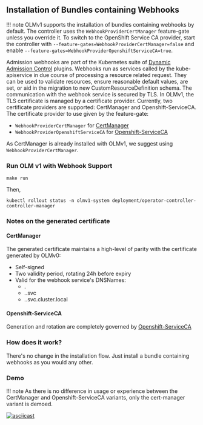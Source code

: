 ## Installation of Bundles containing Webhooks

!!! note
OLMv1 supports the installation of bundles containing webhooks by default.
The controller uses the `WebhookProviderCertManager`
feature-gate unless you override it. To switch to the OpenShift Service CA provider,
start the controller with `--feature-gates=WebhookProviderCertManager=false` and enable `--feature-gates=WebhookProviderOpenshiftServiceCA=true`.

Admission webhooks are part of the Kubernetes suite of [Dynamic Admission Control](https://kubernetes.io/docs/reference/access-authn-authz/extensible-admission-controllers/)
plugins. Webhooks run as services called by the kube-apiservice in due course of processing a resource related request. They can be used to validate resources, ensure reasonable default values,
are set, or aid in the migration to new CustomResourceDefinition schema. The communication with the webhook service is secured by TLS. In OLMv1, the TLS certificate is managed by a 
certificate provider. Currently, two certificate providers are supported: CertManager and Openshift-ServiceCA. The certificate provider to use given by the feature-gate:

- `WebhookProviderCertManager` for [CertManager](https://cert-manager.io/)
- `WebhookProviderOpenshiftServiceCA` for [Openshift-ServiceCA](https://github.com/openshift/service-ca-operator)

As CertManager is already installed with OLMv1, we suggest using `WebhookProviderCertManager`.

### Run OLM v1 with Webhook Support

```terminal title=Start the controller with webhook support
make run
```

Then,

```terminal title=Wait for rollout to complete
kubectl rollout status -n olmv1-system deployment/operator-controller-controller-manager 
```

### Notes on the generated certificate

#### CertManager

The generated certificate maintains a high-level of parity with the certificate generated by OLMv0:
- Self-signed
- Two validity period, rotating 24h before expiry
- Valid for the webhook service's DNSNames:
  - <service-name>.<namespace>
  - <service-name>.<namespace>.svc
  - <service-name>.<namespace>.svc.cluster.local

#### Openshift-ServiceCA

Generation and rotation are completely governed by [Openshift-ServiceCA](https://github.com/openshift/service-ca-operator)

### How does it work?

There's no change in the installation flow. Just install a bundle containing webhooks as you would any other.

### Demo

!!! note
As there is no difference in usage or experience between the CertManager and Openshift-ServiceCA variants, only
the cert-manager variant is demoed.

[![asciicast](https://asciinema.org/a/GyjsB129GkUadeuxFhNuG4FcS.svg)](https://asciinema.org/a/GyjsB129GkUadeuxFhNuG4FcS)
